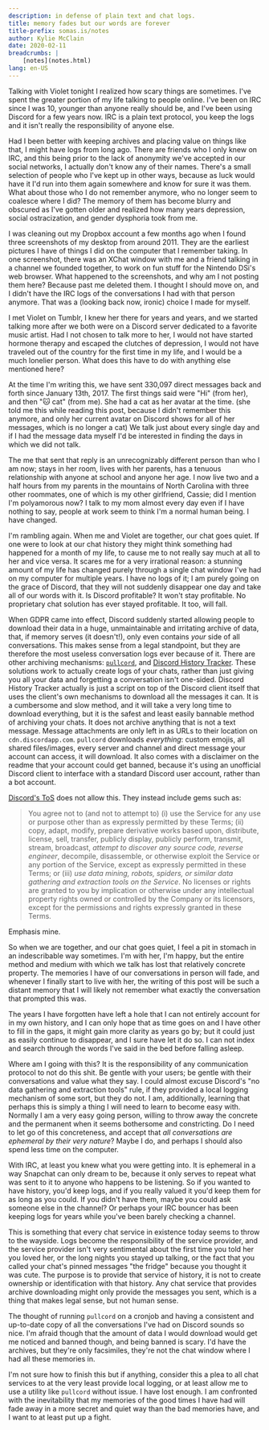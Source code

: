 ```yaml
---
description: in defense of plain text and chat logs.
title: memory fades but our words are forever
title-prefix: somas.is/notes
author: Kylie McClain
date: 2020-02-11
breadcrumbs: |
    [notes](notes.html)
lang: en-US
---
```


Talking with Violet tonight I realized how scary things are sometimes.
I've spent the greater portion of my life talking to people online. I've
been on IRC since I was 10, younger than anyone really should be, and
I've been using Discord for a few years now. IRC is a plain text
protocol, you keep the logs and it isn't really the responsibility of
anyone else.

Had I been better with keeping archives and placing value on things like
that, I might have logs from long ago. There are friends who I only knew
on IRC, and this being prior to the lack of anonymity we've accepted in
our social networks, I actually don't know any of their names. There's a
small selection of people who I've kept up in other ways, because as
luck would have it I'd run into them again somewhere and know for sure
it was them. What about those who I do not remember anymore, who no
longer seem to coalesce where I did? The memory of them has become
blurry and obscured as I've gotten older and realized how many years
depression, social ostracization, and gender dysphoria took from me.

I was cleaning out my Dropbox account a few months ago when I found
three screenshots of my desktop from around 2011. They are the earliest
pictures I have of things I did on the computer that I remember taking.
In one screenshot, there was an XChat window with me and a friend
talking in a channel we founded together, to work on fun stuff for the
Nintendo DSi's web browser. What happened to the screenshots, and why am
I not posting them here? Because past me deleted them. I thought I
should move on, and I didn't have the IRC logs of the conversations I
had with that person anymore. That was a (looking back now, ironic)
choice I made for myself.

I met Violet on Tumblr, I knew her there for years and years, and we
started talking more after we both were on a Discord server dedicated to
a favorite music artist. Had I not chosen to talk more to her, I would
not have started hormone therapy and escaped the clutches of depression,
I would not have traveled out of the country for the first time in my
life, and I would be a much lonelier person. What does this have to do
with anything else mentioned here?

At the time I'm writing this, we have sent 330,097 direct messages back
and forth since January 13th, 2017. The first things said were \"Hi\"
(from her), and then \"🐱 cat\" (from me). She had a cat as her avatar
at the time. (she told me this while reading this post, because I didn't
remember this anymore, and only her current avatar on Discord shows for
all of her messages, which is no longer a cat) We talk just about every
single day and if I had the message data myself I'd be interested in
finding the days in which we did not talk.

The me that sent that reply is an unrecognizably different person than
who I am now; stays in her room, lives with her parents, has a tenuous
relationship with anyone at school and anyone her age. I now live two
and a half hours from my parents in the mountains of North Carolina with
three other roommates, one of which is my other girlfriend, Cassie; did
I mention I'm polyamorous now? I talk to my mom almost every day even if
I have nothing to say, people at work seem to think I'm a normal human
being. I have changed.

I'm rambling again. When me and Violet are together, our chat goes
quiet. If one were to look at our chat history they might think
something had happened for a month of my life, to cause me to not really
say much at all to her and vice versa. It scares me for a very
irrational reason: a stunning amount of my life has changed purely
through a single chat window I've had on my computer for multiple years.
I have no logs of it; I am purely going on the grace of Discord, that
they will not suddenly disappear one day and take all of our words with
it. Is Discord profitable? It won't stay profitable. No proprietary chat
solution has ever stayed profitable. It too, will fall.

When GDPR came into effect, Discord suddenly started allowing people to
download their data in a huge, unmaintainable and irritating archive of
data, that, if memory serves (it doesn't!), only even contains *your*
side of all conversations. This makes sense from a legal standpoint, but
they are therefore the most useless conversation logs ever because of
it. There are other archiving mechanisms:
[`pullcord`](https://github.com/tsudoko/pullcord), and [Discord History
Tracker](https://dht.chylex.com). These solutions work to actually
create logs of your chats, rather than just giving you all your data and
forgetting a conversation isn't one-sided. Discord History Tracker
actually is just a script on top of the Discord client itself that uses
the client's own mechanisms to download all the messages it can. It is a
cumbersome and slow method, and it will take a very long time to
download everything, but it is the safest and least easily bannable
method of archiving your chats. It does not archive anything that is not
a text message. Message attachments are only left in as URLs to their
location on `cdn.discordapp.com`. `pullcord` downloads *everything*:
custom emojis, all shared files/images, every server and channel and
direct message your account can access, it will download. It also comes
with a disclaimer on the readme that your account could get banned,
because it's using an unofficial Discord client to interface with a
standard Discord user account, rather than a bot account.

[Discord's ToS](https://discordapp.com/terms) does not allow this. They
instead include gems such as:

> You agree not to (and not to attempt to) (i) use the Service for any
> use or purpose other than as expressly permitted by these Terms; (ii)
> copy, adapt, modify, prepare derivative works based upon, distribute,
> license, sell, transfer, publicly display, publicly perform, transmit,
> stream, broadcast, *attempt to discover any source code, reverse
> engineer*, decompile, disassemble, or otherwise exploit the Service or
> any portion of the Service, except as expressly permitted in these
> Terms; or (iii) *use data mining, robots, spiders, or similar data
> gathering and extraction tools on the Service*. No licenses or rights
> are granted to you by implication or otherwise under any intellectual
> property rights owned or controlled by the Company or its licensors,
> except for the permissions and rights expressly granted in these
> Terms.

Emphasis mine.

So when we are together, and our chat goes quiet, I feel a pit in
stomach in an indescribable way sometimes. I'm with her, I'm happy, but
the entire method and medium with which we talk has lost that relatively
concrete property. The memories I have of our conversations in person
will fade, and whenever I finally start to live with her, the writing of
this post will be such a distant memory that I will likely not remember
what exactly the conversation that prompted this was.

The years I have forgotten have left a hole that I can not entirely
account for in my own history, and I can only hope that as time goes on
and I have other to fill in the gaps, it might gain more clarity as
years go by; but it could just as easily continue to disappear, and I
sure have let it do so. I can not index and search through the words
I've said in the bed before falling asleep.

Where am I going with this? It is the responsibility of any
communication protocol to not do this shit. Be gentle with your users;
be gentle with their conversations and value what they say. I could
almost excuse Discord's \"no data gathering and extraction tools\" rule,
if they provided a local logging mechanism of some sort, but they do
not. I am, additionally, learning that perhaps this is simply a thing I
will need to learn to become easy with. Normally I am a very easy going
person, willing to throw away the concrete and the permanent when it
seems bothersome and constricting. Do I need to let go of this
concreteness, and accept that *all conversations are ephemeral by their
very nature*? Maybe I do, and perhaps I should also spend less time on
the computer.

With IRC, at least you knew what you were getting into. It is ephemeral
in a way Snapchat can only dream to be, because it only serves to repeat
what was sent to it to anyone who happens to be listening. So if you
wanted to have history, you'd keep logs, and if you really valued it
you'd keep them for as long as you could. If you didn't have them, maybe
you could ask someone else in the channel? Or perhaps your IRC bouncer
has been keeping logs for years while you've been barely checking a
channel.

This is something that every chat service in existence today seems to
throw to the wayside. Logs become the responsibility of the service
provider, and the service provider isn't very sentimental about the
first time you told her you loved her, or the long nights you stayed up
talking, or the fact that you called your chat's pinned messages \"the
fridge\" because you thought it was cute. The purpose is to provide that
service of history, it is not to create ownership or identification with
that history. Any chat service that provides archive downloading might
only provide the messages you sent, which is a thing that makes legal
sense, but not human sense.

The thought of running `pullcord` on a cronjob and having a consistent
and up-to-date copy of all the conversations I've had on Discord sounds
so nice. I'm afraid though that the amount of data I would download
would get me noticed and banned though, and being banned is scary. I'd
have the archives, but they're only facsimiles, they're not the chat
window where I had all these memories in.

I'm not sure how to finish this but if anything, consider this a plea to
all chat services to at the very least provide local logging, or at
least allow me to use a utility like `pullcord` without issue. I have
lost enough. I am confronted with the inevitability that my memories of
the good times I have had will fade away in a more secret and quiet way
than the bad memories have, and I want to at least put up a fight.
